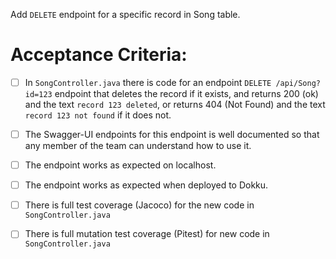  Add `DELETE` endpoint for a specific record in Song table.

# Acceptance Criteria:

- [ ] In `SongController.java` there is code for an 
      endpoint `DELETE /api/Song?id=123` endpoint 
      that deletes the record if it exists, and returns 200 (ok) and 
      the text `record 123 deleted`, or returns 404 (Not Found) and
      the text `record 123 not found` if it does not.
- [ ] The Swagger-UI endpoints for this endpoint is well documented
      so that any member of the team can understand how to use it.
- [ ] The endpoint works as expected on localhost.
- [ ] The endpoint works as expected when deployed to Dokku.
- [ ] There is full test coverage (Jacoco) for the new code in 
      `SongController.java`
- [ ] There is full mutation test coverage (Pitest) for new code in
      `SongController.java`


